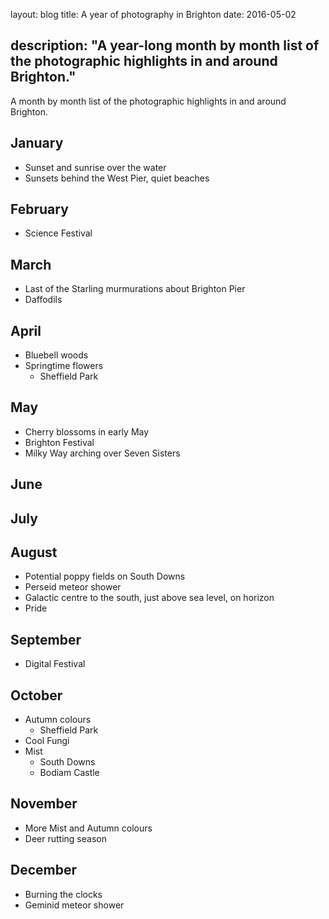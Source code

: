 layout: blog
title: A year of photography in Brighton
date: 2016-05-02

description: "A year-long month by month list of the photographic highlights in and around Brighton."
---

A month by month list of the photographic highlights in and around Brighton.

## January
* Sunset and sunrise over the water
* Sunsets behind the West Pier, quiet beaches

## February
* Science Festival

## March
* Last of the Starling murmurations about Brighton Pier
* Daffodils

## April
* Bluebell woods
* Springtime flowers
  * Sheffield Park

## May
* Cherry blossoms in early May
* Brighton Festival
* Milky Way arching over Seven Sisters

## June

## July

## August
* Potential poppy fields on South Downs
* Perseid meteor shower
* Galactic centre to the south, just above sea level, on horizon
* Pride

## September
* Digital Festival

## October
* Autumn colours
  * Sheffield Park
* Cool Fungi
* Mist
  * South Downs
  * Bodiam Castle

## November
* More Mist and Autumn colours
* Deer rutting season

## December
* Burning the clocks
* Geminid meteor shower
